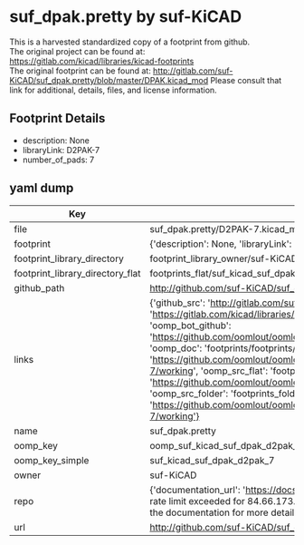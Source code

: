 # suf_dpak.pretty by suf-KiCAD  
This is a harvested standardized copy of a footprint from github.  
The original project can be found at:  
https://gitlab.com/kicad/libraries/kicad-footprints  
The original footprint can be found at:
http://gitlab.com/suf-KiCAD/suf_dpak.pretty/blob/master/DPAK.kicad_mod
Please consult that link for additional, details, files, and license information.  
## Footprint Details
* description: None  
* libraryLink: D2PAK-7  
* number_of_pads: 7  
## yaml dump  
| Key | Value |  
| --- | --- |  
| file | suf_dpak.pretty/D2PAK-7.kicad_mod |  
| footprint | {'description': None, 'libraryLink': 'D2PAK-7', 'number_of_pads': 7} |  
| footprint_library_directory | footprint_library_owner/suf-KiCAD_suf_dpak.pretty |  
| footprint_library_directory_flat | footprints_flat/suf_kicad_suf_dpak_d2pak_7/working |  
| github_path | http://github.com/suf-KiCAD/suf_dpak.pretty/blob/master/D2PAK-7.kicad_mod |  
| links | {'github_src': 'http://gitlab.com/suf-KiCAD/suf_dpak.pretty/blob/master/DPAK.kicad_mod', 'github_src_repo': 'https://gitlab.com/kicad/libraries/kicad-footprints', 'oomp_bot': 'footprints/suf_kicad_suf_dpak_d2pak_7/working', 'oomp_bot_github': 'https://github.com/oomlout/oomlout_oomp_footprint_bot/tree/main/footprints/suf_kicad_suf_dpak_d2pak_7/working', 'oomp_doc': 'footprints/footprints/suf-KiCAD/suf_dpak/D2PAK-7/working/', 'oomp_doc_github': 'https://github.com/oomlout/oomlout_oomp_footprint_doc/tree/main/footprints/footprints/suf-KiCAD/suf_dpak/D2PAK-7/working', 'oomp_src_flat': 'footprints_flat/footprints_flat/suf_kicad_suf_dpak_d2pak_7/working', 'oomp_src_flat_github': 'https://github.com/oomlout/oomlout_oomp_footprint_src/tree/main/footprints_flat/suf_kicad_suf_dpak_d2pak_7/working', 'oomp_src_folder': 'footprints_folder/footprints_folder/suf-KiCAD/suf_dpak/D2PAK-7/working', 'oomp_src_folder_github': 'https://github.com/oomlout/oomlout_oomp_footprint_src/tree/main/footprints_folder/suf-KiCAD/suf_dpak/D2PAK-7/working'} |  
| name | suf_dpak.pretty |  
| oomp_key | oomp_suf_kicad_suf_dpak_d2pak_7 |  
| oomp_key_simple | suf_kicad_suf_dpak_d2pak_7 |  
| owner | suf-KiCAD |  
| repo | {'documentation_url': 'https://docs.github.com/rest/overview/resources-in-the-rest-api#rate-limiting', 'message': "API rate limit exceeded for 84.66.173.59. (But here's the good news: Authenticated requests get a higher rate limit. Check out the documentation for more details.)"} |  
| url | http://github.com/suf-KiCAD/suf_dpak.pretty |  

